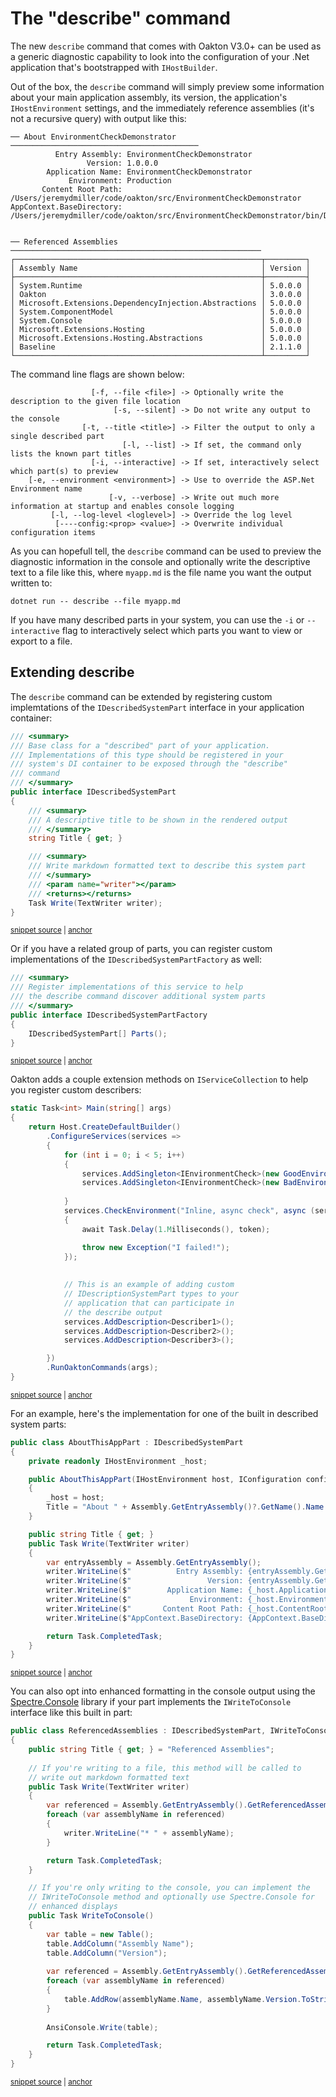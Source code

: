 # The "describe" command

The new `describe` command that comes with Oakton V3.0+ can be used as a generic diagnostic capability to look into the configuration of your .Net application that's bootstrapped with `IHostBuilder`. 

Out of the box, the `describe` command will simply preview some information about your main application assembly, its version, the application's `IHostEnvironment` settings, and the immediately reference assemblies (it's not a recursive query) with output like this:

```
── About EnvironmentCheckDemonstrator ──────────────────────────────────────────
          Entry Assembly: EnvironmentCheckDemonstrator
                 Version: 1.0.0.0
        Application Name: EnvironmentCheckDemonstrator
             Environment: Production
       Content Root Path: /Users/jeremydmiller/code/oakton/src/EnvironmentCheckDemonstrator
AppContext.BaseDirectory: /Users/jeremydmiller/code/oakton/src/EnvironmentCheckDemonstrator/bin/Debug/net5.0/


── Referenced Assemblies ────────────────────────────────────────────────────────
┌───────────────────────────────────────────────────────┬─────────┐
│ Assembly Name                                         │ Version │
├───────────────────────────────────────────────────────┼─────────┤
│ System.Runtime                                        │ 5.0.0.0 │
│ Oakton                                                │ 3.0.0.0 │
│ Microsoft.Extensions.DependencyInjection.Abstractions │ 5.0.0.0 │
│ System.ComponentModel                                 │ 5.0.0.0 │
│ System.Console                                        │ 5.0.0.0 │
│ Microsoft.Extensions.Hosting                          │ 5.0.0.0 │
│ Microsoft.Extensions.Hosting.Abstractions             │ 5.0.0.0 │
│ Baseline                                              │ 2.1.1.0 │
└───────────────────────────────────────────────────────┴─────────┘

```


The command line flags are shown below:

```
                  [-f, --file <file>] -> Optionally write the description to the given file location
                       [-s, --silent] -> Do not write any output to the console
                [-t, --title <title>] -> Filter the output to only a single described part
                         [-l, --list] -> If set, the command only lists the known part titles
                  [-i, --interactive] -> If set, interactively select which part(s) to preview
    [-e, --environment <environment>] -> Use to override the ASP.Net Environment name
                      [-v, --verbose] -> Write out much more information at startup and enables console logging
         [-l, --log-level <loglevel>] -> Override the log level
          [----config:<prop> <value>] -> Overwrite individual configuration items

```

As you can hopefull tell, the `describe` command can be used to preview the diagnostic information in the console and optionally write the descriptive text to a file like this, where `myapp.md` is the file name you want the output written to:

```
dotnet run -- describe --file myapp.md
```

If you have many described parts in your system, you can use the `-i` or `--interactive` flag to interactively select which parts you want to view or export to a file.

## Extending describe

The `describe` command can be extended by registering custom implemtations of the `IDescribedSystemPart` interface in your application container:

<!-- snippet: sample_IDescribedSystemPart -->
<a id='snippet-sample_idescribedsystempart'></a>
```cs
/// <summary>
/// Base class for a "described" part of your application.
/// Implementations of this type should be registered in your
/// system's DI container to be exposed through the "describe"
/// command
/// </summary>
public interface IDescribedSystemPart
{
    /// <summary>
    /// A descriptive title to be shown in the rendered output
    /// </summary>
    string Title { get; }

    /// <summary>
    /// Write markdown formatted text to describe this system part
    /// </summary>
    /// <param name="writer"></param>
    /// <returns></returns>
    Task Write(TextWriter writer);
}
```
<sup><a href='https://github.com/JasperFx/alba/blob/master/src/Oakton/Descriptions/IDescribedSystemPart.cs#L6-L27' title='Snippet source file'>snippet source</a> | <a href='#snippet-sample_idescribedsystempart' title='Start of snippet'>anchor</a></sup>
<!-- endSnippet -->

Or if you have a related group of parts, you can register custom implementations of the `IDescribedSystemPartFactory` as well:

<!-- snippet: sample_IDescribedSystemPartFactory -->
<a id='snippet-sample_idescribedsystempartfactory'></a>
```cs
/// <summary>
/// Register implementations of this service to help
/// the describe command discover additional system parts
/// </summary>
public interface IDescribedSystemPartFactory
{
    IDescribedSystemPart[] Parts();
}
```
<sup><a href='https://github.com/JasperFx/alba/blob/master/src/Oakton/Descriptions/IDescribedSystemPartFactory.cs#L3-L12' title='Snippet source file'>snippet source</a> | <a href='#snippet-sample_idescribedsystempartfactory' title='Start of snippet'>anchor</a></sup>
<!-- endSnippet -->

Oakton adds a couple extension methods on `IServiceCollection` to help you register custom describers:

<!-- snippet: sample_extending_describe -->
<a id='snippet-sample_extending_describe'></a>
```cs
static Task<int> Main(string[] args)
{
    return Host.CreateDefaultBuilder()
        .ConfigureServices(services =>
        {
            for (int i = 0; i < 5; i++)
            {
                services.AddSingleton<IEnvironmentCheck>(new GoodEnvironmentCheck(i + 1));
                services.AddSingleton<IEnvironmentCheck>(new BadEnvironmentCheck(i + 1));
                
            }
            services.CheckEnvironment("Inline, async check", async (services, token) =>
            {
                await Task.Delay(1.Milliseconds(), token);

                throw new Exception("I failed!");
            });
            
            
            // This is an example of adding custom
            // IDescriptionSystemPart types to your
            // application that can participate in
            // the describe output
            services.AddDescription<Describer1>();
            services.AddDescription<Describer2>();
            services.AddDescription<Describer3>();

        })
        .RunOaktonCommands(args);
}
```
<sup><a href='https://github.com/JasperFx/alba/blob/master/src/EnvironmentCheckDemonstrator/Program.cs#L15-L46' title='Snippet source file'>snippet source</a> | <a href='#snippet-sample_extending_describe' title='Start of snippet'>anchor</a></sup>
<!-- endSnippet -->

For an example, here's the implementation for one of the built in described system parts:

<!-- snippet: sample_AboutThisAppPart -->
<a id='snippet-sample_aboutthisapppart'></a>
```cs
public class AboutThisAppPart : IDescribedSystemPart
{
    private readonly IHostEnvironment _host;

    public AboutThisAppPart(IHostEnvironment host, IConfiguration configuration)
    {
        _host = host;
        Title = "About " + Assembly.GetEntryAssembly()?.GetName().Name ?? "This Application";
    }

    public string Title { get; }
    public Task Write(TextWriter writer)
    {
        var entryAssembly = Assembly.GetEntryAssembly();    
        writer.WriteLine($"          Entry Assembly: {entryAssembly.GetName().Name}");
        writer.WriteLine($"                 Version: {entryAssembly.GetName().Version}");
        writer.WriteLine($"        Application Name: {_host.ApplicationName}");
        writer.WriteLine($"             Environment: {_host.EnvironmentName}");
        writer.WriteLine($"       Content Root Path: {_host.ContentRootPath}");
        writer.WriteLine($"AppContext.BaseDirectory: {AppContext.BaseDirectory}");

        return Task.CompletedTask;
    }
}
```
<sup><a href='https://github.com/JasperFx/alba/blob/master/src/Oakton/Descriptions/DescribeCommand.cs#L128-L153' title='Snippet source file'>snippet source</a> | <a href='#snippet-sample_aboutthisapppart' title='Start of snippet'>anchor</a></sup>
<!-- endSnippet -->

You can also opt into enhanced formatting in the console output using the [Spectre.Console](https://spectresystems.github.io/spectre.console/) library if your part implements the `IWriteToConsole` interface like this built in part:

<!-- snippet: sample_ReferencedAssemblies -->
<a id='snippet-sample_referencedassemblies'></a>
```cs
public class ReferencedAssemblies : IDescribedSystemPart, IWriteToConsole
{
    public string Title { get; } = "Referenced Assemblies";
    
    // If you're writing to a file, this method will be called to 
    // write out markdown formatted text
    public Task Write(TextWriter writer)
    {
        var referenced = Assembly.GetEntryAssembly().GetReferencedAssemblies();
        foreach (var assemblyName in referenced)
        {
            writer.WriteLine("* " + assemblyName);
        }

        return Task.CompletedTask;
    }

    // If you're only writing to the console, you can implement the
    // IWriteToConsole method and optionally use Spectre.Console for
    // enhanced displays
    public Task WriteToConsole()
    {
        var table = new Table();
        table.AddColumn("Assembly Name");
        table.AddColumn("Version");
        
        var referenced = Assembly.GetEntryAssembly().GetReferencedAssemblies();
        foreach (var assemblyName in referenced)
        {
            table.AddRow(assemblyName.Name, assemblyName.Version.ToString());
        }
        
        AnsiConsole.Write(table);

        return Task.CompletedTask;
    }
}
```
<sup><a href='https://github.com/JasperFx/alba/blob/master/src/Oakton/Descriptions/DescribeCommand.cs#L155-L193' title='Snippet source file'>snippet source</a> | <a href='#snippet-sample_referencedassemblies' title='Start of snippet'>anchor</a></sup>
<!-- endSnippet -->



